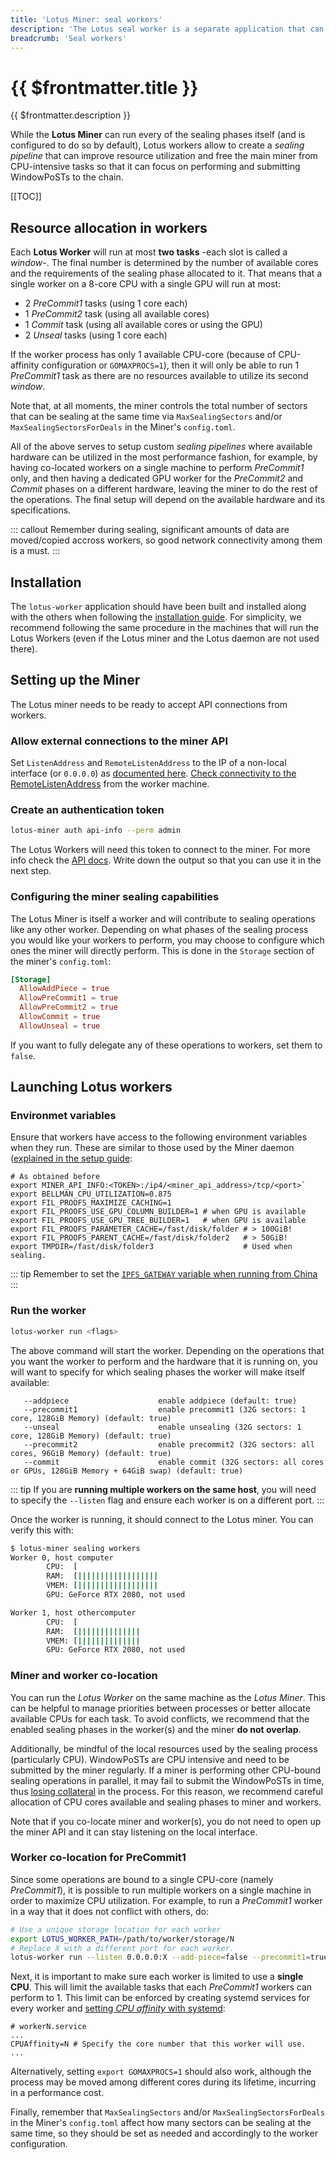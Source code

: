 ```yaml
---
title: 'Lotus Miner: seal workers'
description: 'The Lotus seal worker is a separate application that can be used to offload part of all phases in the sealing process to a separate machine or process. This guide explains how to setup one or several Lotus seal workers.'
breadcrumb: 'Seal workers'
---
```


# {{ $frontmatter.title }}

{{ $frontmatter.description }}

While the **Lotus Miner** can run every of the sealing phases itself (and is configured to do so by default), Lotus workers allow to create a _sealing pipeline_ that can improve resource utilization and free the main miner from CPU-intensive tasks so that it can focus on performing and submitting WindowPoSTs to the chain.

[[TOC]]

## Resource allocation in workers

Each **Lotus Worker** will run at most **two tasks** -each slot is called a _window_-. The final number is determined by the number of available cores and the requirements of the sealing phase allocated to it. That means that a single worker on a 8-core CPU with a single GPU will run at most:

- 2 _PreCommit1_ tasks (using 1 core each)
- 1 _PreCommit2_ task (using all available cores)
- 1 _Commit_ task (using all available cores or using the GPU)
- 2 _Unseal_ tasks (using 1 core each)

If the worker process has only 1 available CPU-core (because of CPU-affinity configuration or `GOMAXPROCS=1`), then it will only be able to run 1 _PreCommit1_ task as there are no resources available to utilize its second _window_.

Note that, at all moments, the miner controls the total number of sectors that can be sealing at the same time via `MaxSealingSectors` and/or `MaxSealingSectorsForDeals` in the Miner's `config.toml`.

All of the above serves to setup custom _sealing pipelines_ where available hardware can be utilized in the most performance fashion, for example, by having co-located workers on a single machine to perform _PreCommit1_ only, and then having a dedicated GPU worker for the _PreCommit2_ and _Commit_ phases on a different hardware, leaving the miner to do the rest of the operations. The final setup will depend on the available hardware and its specifications.

::: callout
Remember during sealing, significant amounts of data are moved/copied accross workers, so good network connectivity among them is a must.
:::

## Installation

The `lotus-worker` application should have been built and installed along with the others when following the [installation guide](../../get-started/lotus/installation.md). For simplicity, we recommend following the same procedure in the machines that will run the Lotus Workers (even if the Lotus miner and the Lotus daemon are not used there).

## Setting up the Miner

The Lotus miner needs to be ready to accept API connections from workers.

### Allow external connections to the miner API

Set `ListenAddress` and `RemoteListenAddress` to the IP of a non-local interface (or `0.0.0.0`) as [documented here](miner-configuration.md#api-section). [Check connectivity to the RemoteListenAddress](connectivity.md) from the worker machine.

### Create an authentication token

```sh
lotus-miner auth api-info --perm admin
```

The Lotus Workers will need this token to connect to the miner. For more info check the [API docs](../../build/lotus/api-token-generation.md). Write down the output so that you can use it in the next step.

### Configuring the miner sealing capabilities

The Lotus Miner is itself a worker and will contribute to sealing operations like any other worker. Depending on what phases of the sealing process you would like your workers to perform, you may choose to configure which ones the miner will directly perform. This is done in the `Storage` section of the miner's `config.toml`:

```toml
[Storage]
  AllowAddPiece = true
  AllowPreCommit1 = true
  AllowPreCommit2 = true
  AllowCommit = true
  AllowUnseal = true
```

If you want to fully delegate any of these operations to workers, set them to `false`.

## Launching Lotus workers

### Environmet variables

Ensure that workers have access to the following environment variables when they run. These are similar to those used by the Miner daemon ([explained in the setup guide](miner-setup.md):

```
# As obtained before
export MINER_API_INFO:<TOKEN>:/ip4/<miner_api_address>/tcp/<port>`
export BELLMAN_CPU_UTILIZATION=0.875
export FIL_PROOFS_MAXIMIZE_CACHING=1
export FIL_PROOFS_USE_GPU_COLUMN_BUILDER=1 # when GPU is available
export FIL_PROOFS_USE_GPU_TREE_BUILDER=1   # when GPU is available
export FIL_PROOFS_PARAMETER_CACHE=/fast/disk/folder # > 100GiB!
export FIL_PROOFS_PARENT_CACHE=/fast/disk/folder2   # > 50GiB!
export TMPDIR=/fast/disk/folder3                    # Used when sealing.
```

::: tip
Remember to set the [`IPFS_GATEWAY` variable when running from China](tips-running-in-china.md)
:::

### Run the worker

```sh
lotus-worker run <flags>
```

The above command will start the worker. Depending on the operations that you want the worker to perform and the hardware that it is running on, you will want to specify for which sealing phases the worker will make itself available:

```
   --addpiece                    enable addpiece (default: true)
   --precommit1                  enable precommit1 (32G sectors: 1 core, 128GiB Memory) (default: true)
   --unseal                      enable unsealing (32G sectors: 1 core, 128GiB Memory) (default: true)
   --precommit2                  enable precommit2 (32G sectors: all cores, 96GiB Memory) (default: true)
   --commit                      enable commit (32G sectors: all cores or GPUs, 128GiB Memory + 64GiB swap) (default: true)
```

::: tip
If you are **running multiple workers on the same host**, you will need to specify the `--listen` flag and ensure each worker is on a different port.
:::

Once the worker is running, it should connect to the Lotus miner. You can verify this with:

```sh
$ lotus-miner sealing workers
Worker 0, host computer
        CPU:  [                                                                ] 0 core(s) in use
        RAM:  [||||||||||||||||||                                              ] 28% 18.1 GiB/62.7 GiB
        VMEM: [||||||||||||||||||                                              ] 28% 18.1 GiB/62.7 GiB
        GPU: GeForce RTX 2080, not used

Worker 1, host othercomputer
        CPU:  [                                                                ] 0 core(s) in use
        RAM:  [||||||||||||||                                                  ] 23% 14 GiB/62.7 GiB
        VMEM: [||||||||||||||                                                  ] 23% 14 GiB/62.7 GiB
        GPU: GeForce RTX 2080, not used
```

### Miner and worker co-location

You can run the _Lotus Worker_ on the same machine as the _Lotus Miner_. This can be helpful to manage priorities between processes or better allocate available CPUs for each task. To avoid conflicts, we recommend that the enabled sealing phases in the worker(s) and the miner **do not overlap**.

Additionally, be mindful of the local resources used by the sealing process (particularly CPU). WindowPoSTs are CPU intensive and need to be submitted by the miner regularly. If a miner is performing other CPU-bound sealing operations in parallel, it may fail to submit the WindowPoSTs in time, thus [losing collateral](../slashing.md) in the process. For this reason, we recommend careful allocation of CPU cores available and sealing phases to miner and workers.

Note that if you co-locate miner and worker(s), you do not need to open up the miner API and it can stay listening on the local interface.

### Worker co-location for PreCommit1

Since some operations are bound to a single CPU-core (namely _PreCommit1_), it is possible to run multiple workers on a single machine in order to maximize CPU utilization. For example, to run a _PreCommit1_ worker in a way that it does not conflict with others, do:

```sh
# Use a unique storage location for each worker
export LOTUS_WORKER_PATH=/path/to/worker/storage/N
# Replace X with a different port for each worker.
lotus-worker run --listen 0.0.0.0:X --add-piece=false --precommit1=true --unseal=true --precommit2=false --commit=false
```

Next, it is important to make sure each worker is limited to use a **single CPU**. This will limit the available tasks that each _PreCommit1_ workers can perform to 1. This limit can be enforced by creating systemd services for every worker and [setting _CPU affinity_ with systemd](https://www.freedesktop.org/software/systemd/man/systemd-system.conf.html):

```text
# workerN.service
...
CPUAffinity=N # Specify the core number that this worker will use.
...
```

Alternatively, setting `export GOMAXPROCS=1` should also work, although the process may be moved among different cores during its lifetime, incurring in a performance cost.

Finally, remember that `MaxSealingSectors` and/or `MaxSealingSectorsForDeals` in the Miner's `config.toml` affect how many sectors can be sealing at the same time, so they should be set as needed and accordingly to the worker configuration.
